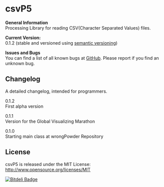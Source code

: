 # csvP5

**General Information**  
Processing Library for reading CSV(Character Separated Values) files.    
   
**Current Version:**  
0.1.2 (stable and versioned using [semantic versioning](http://semver.org/))   
  
**Issues and Bugs**  
You can find a list of all known bugs at [GitHub](https://github.com/subtub/csvP5/issues). Please report if you find an unknown bug.  


## Changelog  
A detailed changelog, intended for programmers.  
  
0.1.2  
First alpha version  
  
0.1.1  
Version for the Global Visualizing Marathon  
  
0.1.0  
Starting main class at wrongPowder Repository  
  
## License 
csvP5 is released under the MIT License: http://www.opensource.org/licenses/MIT


[![Bitdeli Badge](https://d2weczhvl823v0.cloudfront.net/subtub/csvp5/trend.png)](https://bitdeli.com/free "Bitdeli Badge")

